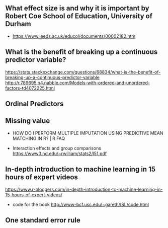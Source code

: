 ## What effect size is and why it is important by Robert Coe School of Education, University of Durham
* https://www.leeds.ac.uk/educol/documents/00002182.htm

## What is the benefit of breaking up a continuous predictor variable?
https://stats.stackexchange.com/questions/68834/what-is-the-benefit-of-breaking-up-a-continuous-predictor-variable
http://r.789695.n4.nabble.com/Models-with-ordered-and-unordered-factors-td4072225.html

## Ordinal Predictors  
## Missing value

* HOW DO I PERFORM MULTIPLE IMPUTATION USING PREDICTIVE MEAN MATCHING IN R? | R FAQ

* Interaction effects and group comparisons
https://www3.nd.edu/~rwilliam/stats2/l51.pdf

## In-depth introduction to machine learning in 15 hours of expert videos
https://www.r-bloggers.com/in-depth-introduction-to-machine-learning-in-15-hours-of-expert-videos/
* code for the book  http://www-bcf.usc.edu/~gareth/ISL/code.html

## One standard error rule
